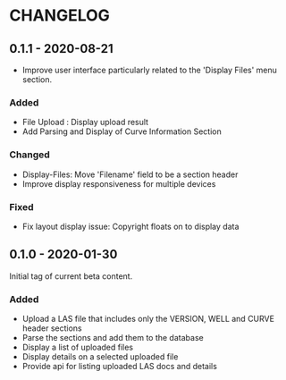 # CHANGELOG

## 0.1.1 - 2020-08-21

- Improve user interface particularly related to the 'Display Files' menu section.

### Added 

- File Upload : Display upload result
- Add Parsing and Display of Curve Information Section

### Changed

- Display-Files: Move 'Filename' field to be a section header
- Improve display responsiveness for multiple devices

### Fixed

- Fix layout display issue: Copyright floats on to display data


## 0.1.0 - 2020-01-30

Initial tag of current beta content.

### Added

- Upload a LAS file that includes only the VERSION, WELL and CURVE header sections 
- Parse the sections and add them to the database
- Display a list of uploaded files
- Display details on a selected uploaded file
- Provide api for listing uploaded LAS docs and details

